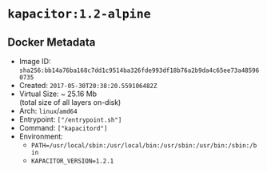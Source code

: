 # `kapacitor:1.2-alpine`

## Docker Metadata

- Image ID: `sha256:bb14a76ba168c7dd1c9514ba326fde993df18b76a2b9da4c65ee73a485960735`
- Created: `2017-05-30T20:38:20.559106482Z`
- Virtual Size: ~ 25.16 Mb  
  (total size of all layers on-disk)
- Arch: `linux`/`amd64`
- Entrypoint: `["/entrypoint.sh"]`
- Command: `["kapacitord"]`
- Environment:
  - `PATH=/usr/local/sbin:/usr/local/bin:/usr/sbin:/usr/bin:/sbin:/bin`
  - `KAPACITOR_VERSION=1.2.1`
